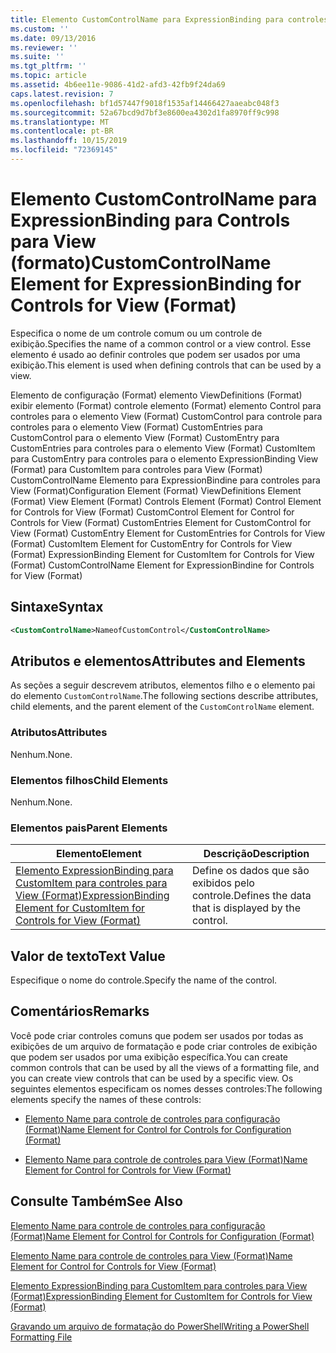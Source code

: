 ```yaml
---
title: Elemento CustomControlName para ExpressionBinding para controles para View (Format) | Microsoft Docs
ms.custom: ''
ms.date: 09/13/2016
ms.reviewer: ''
ms.suite: ''
ms.tgt_pltfrm: ''
ms.topic: article
ms.assetid: 4b6ee11e-9086-41d2-afd3-42fb9f24da69
caps.latest.revision: 7
ms.openlocfilehash: bf1d57447f9018f1535af14466427aaeabc048f3
ms.sourcegitcommit: 52a67bcd9d7bf3e8600ea4302d1fa8970ff9c998
ms.translationtype: MT
ms.contentlocale: pt-BR
ms.lasthandoff: 10/15/2019
ms.locfileid: "72369145"
---
```

# <a name="customcontrolname-element-for-expressionbinding-for-controls-for-view-format"></a><span data-ttu-id="de3ea-102">Elemento CustomControlName para ExpressionBinding para Controls para View (formato)</span><span class="sxs-lookup"><span data-stu-id="de3ea-102">CustomControlName Element for ExpressionBinding for Controls for View (Format)</span></span>

<span data-ttu-id="de3ea-103">Especifica o nome de um controle comum ou um controle de exibição.</span><span class="sxs-lookup"><span data-stu-id="de3ea-103">Specifies the name of a common control or a view control.</span></span> <span data-ttu-id="de3ea-104">Esse elemento é usado ao definir controles que podem ser usados por uma exibição.</span><span class="sxs-lookup"><span data-stu-id="de3ea-104">This element is used when defining controls that can be used by a view.</span></span>

<span data-ttu-id="de3ea-105">Elemento de configuração (Format) elemento ViewDefinitions (Format) exibir elemento (Format) controle elemento (Format) elemento Control para controles para o elemento View (Format) CustomControl para controle para controles para o elemento View (Format) CustomEntries para CustomControl para o elemento View (Format) CustomEntry para CustomEntries para controles para o elemento View (Format) CustomItem para CustomEntry para controles para o elemento ExpressionBinding View (Format) para CustomItem para controles para View (Format) CustomControlName Elemento para ExpressionBindine para controles para View (Format)</span><span class="sxs-lookup"><span data-stu-id="de3ea-105">Configuration Element (Format) ViewDefinitions Element (Format) View Element (Format) Controls Element (Format) Control Element for Controls for View (Format) CustomControl Element for Control for Controls for View (Format) CustomEntries Element for CustomControl for View (Format) CustomEntry Element for CustomEntries for Controls for View (Format) CustomItem Element for CustomEntry for Controls for View (Format) ExpressionBinding Element for CustomItem for Controls for View (Format) CustomControlName Element for ExpressionBindine for Controls for View (Format)</span></span>

## <a name="syntax"></a><span data-ttu-id="de3ea-106">Sintaxe</span><span class="sxs-lookup"><span data-stu-id="de3ea-106">Syntax</span></span>

```xml
<CustomControlName>NameofCustomControl</CustomControlName>
```

## <a name="attributes-and-elements"></a><span data-ttu-id="de3ea-107">Atributos e elementos</span><span class="sxs-lookup"><span data-stu-id="de3ea-107">Attributes and Elements</span></span>

<span data-ttu-id="de3ea-108">As seções a seguir descrevem atributos, elementos filho e o elemento pai do elemento `CustomControlName`.</span><span class="sxs-lookup"><span data-stu-id="de3ea-108">The following sections describe attributes, child elements, and the parent element of the `CustomControlName` element.</span></span>

### <a name="attributes"></a><span data-ttu-id="de3ea-109">Atributos</span><span class="sxs-lookup"><span data-stu-id="de3ea-109">Attributes</span></span>

<span data-ttu-id="de3ea-110">Nenhum.</span><span class="sxs-lookup"><span data-stu-id="de3ea-110">None.</span></span>

### <a name="child-elements"></a><span data-ttu-id="de3ea-111">Elementos filhos</span><span class="sxs-lookup"><span data-stu-id="de3ea-111">Child Elements</span></span>

<span data-ttu-id="de3ea-112">Nenhum.</span><span class="sxs-lookup"><span data-stu-id="de3ea-112">None.</span></span>

### <a name="parent-elements"></a><span data-ttu-id="de3ea-113">Elementos pais</span><span class="sxs-lookup"><span data-stu-id="de3ea-113">Parent Elements</span></span>

|<span data-ttu-id="de3ea-114">Elemento</span><span class="sxs-lookup"><span data-stu-id="de3ea-114">Element</span></span>|<span data-ttu-id="de3ea-115">Descrição</span><span class="sxs-lookup"><span data-stu-id="de3ea-115">Description</span></span>|
|-------------|-----------------|
|[<span data-ttu-id="de3ea-116">Elemento ExpressionBinding para CustomItem para controles para View (Format)</span><span class="sxs-lookup"><span data-stu-id="de3ea-116">ExpressionBinding Element for CustomItem for Controls for View (Format)</span></span>](./expressionbinding-element-for-customitem-for-controls-for-view-format.md)|<span data-ttu-id="de3ea-117">Define os dados que são exibidos pelo controle.</span><span class="sxs-lookup"><span data-stu-id="de3ea-117">Defines the data that is displayed by the control.</span></span>|

## <a name="text-value"></a><span data-ttu-id="de3ea-118">Valor de texto</span><span class="sxs-lookup"><span data-stu-id="de3ea-118">Text Value</span></span>

<span data-ttu-id="de3ea-119">Especifique o nome do controle.</span><span class="sxs-lookup"><span data-stu-id="de3ea-119">Specify the name of the control.</span></span>

## <a name="remarks"></a><span data-ttu-id="de3ea-120">Comentários</span><span class="sxs-lookup"><span data-stu-id="de3ea-120">Remarks</span></span>

<span data-ttu-id="de3ea-121">Você pode criar controles comuns que podem ser usados por todas as exibições de um arquivo de formatação e pode criar controles de exibição que podem ser usados por uma exibição específica.</span><span class="sxs-lookup"><span data-stu-id="de3ea-121">You can create common controls that can be used by all the views of a formatting file, and you can create view controls that can be used by a specific view.</span></span> <span data-ttu-id="de3ea-122">Os seguintes elementos especificam os nomes desses controles:</span><span class="sxs-lookup"><span data-stu-id="de3ea-122">The following elements specify the names of these controls:</span></span>

- [<span data-ttu-id="de3ea-123">Elemento Name para controle de controles para configuração (Format)</span><span class="sxs-lookup"><span data-stu-id="de3ea-123">Name Element for Control for Controls for Configuration (Format)</span></span>](./name-element-for-control-for-controls-for-configuration-format.md)

- [<span data-ttu-id="de3ea-124">Elemento Name para controle de controles para View (Format)</span><span class="sxs-lookup"><span data-stu-id="de3ea-124">Name Element for Control for Controls for View (Format)</span></span>](./name-element-for-control-for-controls-for-view-format.md)

## <a name="see-also"></a><span data-ttu-id="de3ea-125">Consulte Também</span><span class="sxs-lookup"><span data-stu-id="de3ea-125">See Also</span></span>

[<span data-ttu-id="de3ea-126">Elemento Name para controle de controles para configuração (Format)</span><span class="sxs-lookup"><span data-stu-id="de3ea-126">Name Element for Control for Controls for Configuration (Format)</span></span>](./name-element-for-control-for-controls-for-configuration-format.md)

[<span data-ttu-id="de3ea-127">Elemento Name para controle de controles para View (Format)</span><span class="sxs-lookup"><span data-stu-id="de3ea-127">Name Element for Control for Controls for View (Format)</span></span>](./name-element-for-control-for-controls-for-view-format.md)

[<span data-ttu-id="de3ea-128">Elemento ExpressionBinding para CustomItem para controles para View (Format)</span><span class="sxs-lookup"><span data-stu-id="de3ea-128">ExpressionBinding Element for CustomItem for Controls for View (Format)</span></span>](./expressionbinding-element-for-customitem-for-controls-for-view-format.md)

[<span data-ttu-id="de3ea-129">Gravando um arquivo de formatação do PowerShell</span><span class="sxs-lookup"><span data-stu-id="de3ea-129">Writing a PowerShell Formatting File</span></span>](./writing-a-powershell-formatting-file.md)
